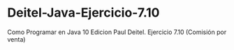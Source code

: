 # Deitel-Java-Ejercicio-7.10
Como Programar en Java 10 Edicion Paul Deitel. Ejercicio 7.10 (Comisión por venta)
